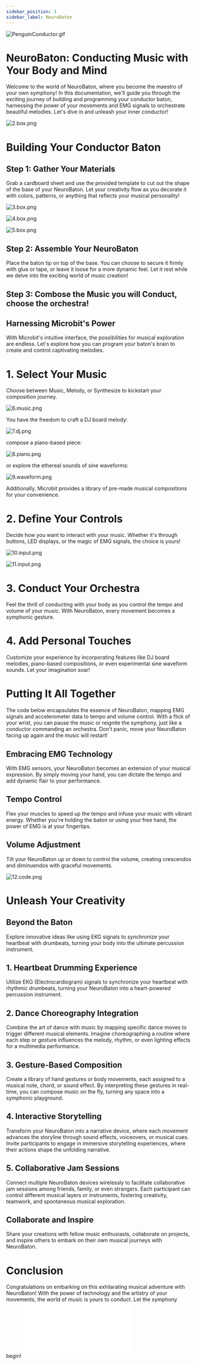 ```yaml
---
sidebar_position: 3
sidebar_label: NeuroBaton
---
```


![PenguinConductor.gif](./PenguinConductor.gif)


# NeuroBaton: Conducting Music with Your Body and Mind
Welcome to the world of NeuroBaton, where you become the maestro of your own symphony! In this documentation, we'll guide you through the exciting journey of building and programming your conductor baton, harnessing the power of your movements and EMG signals to orchestrate beautiful melodies. Let's dive in and unleash your inner conductor!

![2.box.png](./2.box.png)


# Building Your Conductor Baton

## Step 1: Gather Your Materials
Grab a cardboard sheet and use the provided template to cut out the shape of the base of your NeuroBaton. Let your creativity flow as you decorate it with colors, patterns, or anything that reflects your musical personality!

![3.box.png](./3.box.png)

![4.box.png](./4.box.png)

![5.box.png](./5.box.png)




## Step 2: Assemble Your NeuroBaton
Place the baton tip on top of the base. You can choose to secure it firmly with glue or tape, or leave it loose for a more dynamic feel. Let it rest while we delve into the exciting world of music creation!

## Step 3: Combose the Music you will Conduct, choose the orchestra!


## Harnessing Microbit's Power
With Microbit's intuitive interface, the possibilities for musical exploration are endless. Let's explore how you can program your baton's brain to create and control captivating melodies.

# 1. Select Your Music
Choose between Music, Melody, or Synthesize to kickstart your composition journey.


![6.music.png](./6.music.png)

You have the freedom to craft a DJ board melody:

![7.dj.png](./7.dj.png)

compose a piano-based piece:

![8.piano.png](./8.piano.png)

or explore the ethereal sounds of sine waveforms:

![9.waveform.png](./9.waveform.png)

Additionally, Microbit provides a library of pre-made musical compositions for your convenience.

# 2. Define Your Controls
Decide how you want to interact with your music. Whether it's through buttons, LED displays, or the magic of EMG signals, the choice is yours!

![10.input.png](./10.input.png)

![11.input.png](./11.input.png)

# 3. Conduct Your Orchestra
Feel the thrill of conducting with your body as you control the tempo and volume of your music. With NeuroBaton, every movement becomes a symphonic gesture.

# 4. Add Personal Touches
Customize your experience by incorporating features like DJ board melodies, piano-based compositions, or even experimental sine waveform sounds. Let your imagination soar!


# Putting It All Together
The code below encapsulates the essence of NeuroBaton, mapping EMG signals and accelerometer data to tempo and volume control. With a flick of your wrist, you can pause the music or reignite the symphony, just like a conductor commanding an orchestra. Don't panic, move your NeuroBaton facing up again and the music will restart!

## Embracing EMG Technology
With EMG sensors, your NeuroBaton becomes an extension of your musical expression. By simply moving your hand, you can dictate the tempo and add dynamic flair to your performance.

## Tempo Control
Flex your muscles to speed up the tempo and infuse your music with vibrant energy. Whether you're holding the baton or using your free hand, the power of EMG is at your fingertips.

## Volume Adjustment
Tilt your NeuroBaton up or down to control the volume, creating crescendos and diminuendos with graceful movements.



![12.code.png](./12.code.png)

# Unleash Your Creativity

## Beyond the Baton
Explore innovative ideas like using EKG signals to synchronize your heartbeat with drumbeats, turning your body into the ultimate percussion instrument.

## 1. Heartbeat Drumming Experience
Utilize EKG (Electrocardiogram) signals to synchronize your heartbeat with rhythmic drumbeats, turning your NeuroBaton into a heart-powered percussion instrument.

## 2. Dance Choreography Integration
Combine the art of dance with music by mapping specific dance moves to trigger different musical elements. Imagine choreographing a routine where each step or gesture influences the melody, rhythm, or even lighting effects for a multimedia performance.

## 3. Gesture-Based Composition
Create a library of hand gestures or body movements, each assigned to a musical note, chord, or sound effect. By interpreting these gestures in real-time, you can compose music on the fly, turning any space into a symphonic playground.

## 4. Interactive Storytelling
Transform your NeuroBaton into a narrative device, where each movement advances the storyline through sound effects, voiceovers, or musical cues. Invite participants to engage in immersive storytelling experiences, where their actions shape the unfolding narrative.

## 5. Collaborative Jam Sessions
Connect multiple NeuroBaton devices wirelessly to facilitate collaborative jam sessions among friends, family, or even strangers. Each participant can control different musical layers or instruments, fostering creativity, teamwork, and spontaneous musical exploration.


## Collaborate and Inspire
Share your creations with fellow music enthusiasts, collaborate on projects, and inspire others to embark on their own musical journeys with NeuroBaton.

# Conclusion
Congratulations on embarking on this exhilarating musical adventure with NeuroBaton! With the power of technology and the artistry of your movements, the world of music is yours to conduct. Let the symphony begin!
![](./batonTest1.stl)
